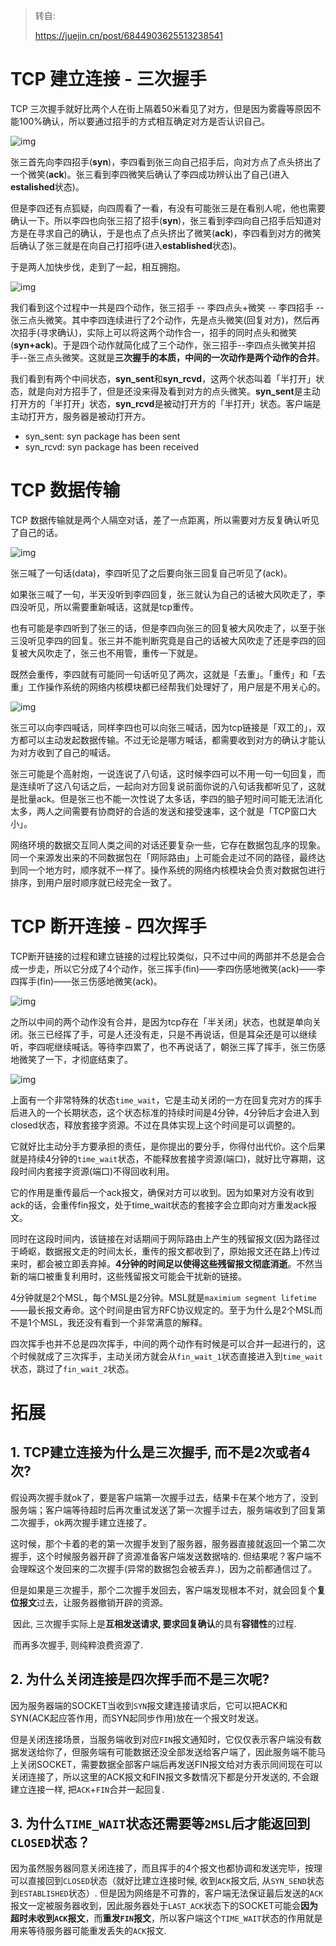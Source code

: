 > 转自:
>
> https://juejin.cn/post/6844903625513238541



# TCP 建立连接 - 三次握手

TCP 三次握手就好比两个人在街上隔着50米看见了对方，但是因为雾霾等原因不能100%确认，所以要通过招手的方式相互确定对方是否认识自己。



![img](img/1643a1dd6df4813b)



张三首先向李四招手(**syn**)，李四看到张三向自己招手后，向对方点了点头挤出了一个微笑(**ack**)。张三看到李四微笑后确认了李四成功辨认出了自己(进入**estalished**状态)。

但是李四还有点狐疑，向四周看了一看，有没有可能张三是在看别人呢，他也需要确认一下。所以李四也向张三招了招手(**syn**)，张三看到李四向自己招手后知道对方是在寻求自己的确认，于是也点了点头挤出了微笑(**ack**)，李四看到对方的微笑后确认了张三就是在向自己打招呼(进入**established**状态)。

于是两人加快步伐，走到了一起，相互拥抱。



![img](img/1643a1f3fa6c21b0)



我们看到这个过程中一共是四个动作，张三招手 -- 李四点头+微笑 -- 李四招手 -- 张三点头微笑。其中李四连续进行了2个动作，先是点头微笑(回复对方)，然后再次招手(寻求确认)，实际上可以将这两个动作合一，招手的同时点头和微笑(**syn+ack**)。于是四个动作就简化成了三个动作，张三招手--李四点头微笑并招手--张三点头微笑。这就是**三次握手的本质，中间的一次动作是两个动作的合并**。

我们看到有两个中间状态，**syn_sent**和**syn_rcvd**，这两个状态叫着「半打开」状态，就是向对方招手了，但是还没来得及看到对方的点头微笑。**syn_sent**是主动打开方的「半打开」状态，**syn_rcvd**是被动打开方的「半打开」状态。客户端是主动打开方，服务器是被动打开方。

- syn_sent: syn package has been sent
- syn_rcvd: syn package has been received

# TCP 数据传输

TCP 数据传输就是两个人隔空对话，差了一点距离，所以需要对方反复确认听见了自己的话。



![img](img/1643a1f92f5af34a)



张三喊了一句话(data)，李四听见了之后要向张三回复自己听见了(ack)。

如果张三喊了一句，半天没听到李四回复，张三就认为自己的话被大风吹走了，李四没听见，所以需要重新喊话，这就是tcp重传。

也有可能是李四听到了张三的话，但是李四向张三的回复被大风吹走了，以至于张三没听见李四的回复。张三并不能判断究竟是自己的话被大风吹走了还是李四的回复被大风吹走了，张三也不用管，重传一下就是。

既然会重传，李四就有可能同一句话听见了两次，这就是「去重」。「重传」和「去重」工作操作系统的网络内核模块都已经帮我们处理好了，用户层是不用关心的。



![img](img/1643a1fc9435605c)



张三可以向李四喊话，同样李四也可以向张三喊话，因为tcp链接是「双工的」，双方都可以主动发起数据传输。不过无论是哪方喊话，都需要收到对方的确认才能认为对方收到了自己的喊话。

张三可能是个高射炮，一说连说了八句话，这时候李四可以不用一句一句回复，而是连续听了这八句话之后，一起向对方回复说前面你说的八句话我都听见了，这就是批量ack。但是张三也不能一次性说了太多话，李四的脑子短时间可能无法消化太多，两人之间需要有协商好的合适的发送和接受速率，这个就是「TCP窗口大小」。

网络环境的数据交互同人类之间的对话还要复杂一些，它存在数据包乱序的现象。同一个来源发出来的不同数据包在「网际路由」上可能会走过不同的路径，最终达到同一个地方时，顺序就不一样了。操作系统的网络内核模块会负责对数据包进行排序，到用户层时顺序就已经完全一致了。



# TCP 断开连接 - 四次挥手

TCP断开链接的过程和建立链接的过程比较类似，只不过中间的两部并不总是会合成一步走，所以它分成了4个动作，张三挥手(fin)——李四伤感地微笑(ack)——李四挥手(fin)——张三伤感地微笑(ack)。



![img](img/1643a20296de1ff0)



之所以中间的两个动作没有合并，是因为tcp存在「半关闭」状态，也就是单向关闭。张三已经挥了手，可是人还没有走，只是不再说话，但是耳朵还是可以继续听，李四呢继续喊话。等待李四累了，也不再说话了，朝张三挥了挥手，张三伤感地微笑了一下，才彻底结束了。



![img](img/1643b1147fbbc5e7)



上面有一个非常特殊的状态`time_wait`，它是主动关闭的一方在回复完对方的挥手后进入的一个长期状态，这个状态标准的持续时间是4分钟，4分钟后才会进入到closed状态，释放套接字资源。不过在具体实现上这个时间是可以调整的。

它就好比主动分手方要承担的责任，是你提出的要分手，你得付出代价。这个后果就是持续4分钟的`time_wait`状态，不能释放套接字资源(端口)，就好比守寡期，这段时间内套接字资源(端口)不得回收利用。

它的作用是重传最后一个ack报文，确保对方可以收到。因为如果对方没有收到ack的话，会重传fin报文，处于time_wait状态的套接字会立即向对方重发ack报文。

同时在这段时间内，该链接在对话期间于网际路由上产生的残留报文(因为路径过于崎岖，数据报文走的时间太长，重传的报文都收到了，原始报文还在路上)传过来时，都会被立即丢弃掉。**4分钟的时间足以使得这些残留报文彻底消逝**。不然当新的端口被重复利用时，这些残留报文可能会干扰新的链接。

4分钟就是2个MSL，每个MSL是2分钟。MSL就是`maximium segment lifetime`——最长报文寿命。这个时间是由官方RFC协议规定的。至于为什么是2个MSL而不是1个MSL，我还没有看到一个非常满意的解释。

四次挥手也并不总是四次挥手，中间的两个动作有时候是可以合并一起进行的，这个时候就成了三次挥手，主动关闭方就会从`fin_wait_1`状态直接进入到`time_wait`状态，跳过了`fin_wait_2`状态。



# 拓展

## 1. TCP建立连接为什么是三次握手, 而不是2次或者4次? 

​		假设两次握手就ok了，要是客户端第一次握手过去，结果卡在某个地方了，没到服务端；客户端等待超时后再次重试发送了第一次握手过去，服务端收到了回复第二次握手，ok两次握手建立连接了。

​		这时候，那个卡着的老的第一次握手发到了服务器，服务器直接就返回一个第二次握手，这个时候服务器开辟了资源准备客户端发送数据啥的. 但结果呢？客户端不会理睬这个发回来的二次握手(异常的数据包会被丢弃.)，因为之前都通信过了。 

​		但是如果是三次握手，那个二次握手发回去，客户端发现根本不对，就会回复个**复位报文**过去，让服务器撤销开辟的资源。

​		因此, 三次握手实际上是**互相发送请求, 要求回复确认**的具有**容错性**的过程. 

​		而再多次握手, 则纯粹浪费资源了. 



## 2. 为什么关闭连接是四次挥手而不是三次呢?

​		因为服务器端的SOCKET当收到`SYN`报文建连接请求后，它可以把ACK和SYN(ACK起应答作用，而SYN起同步作用)放在一个报文时发送。

​		但是关闭连接场景，当服务端收到对应`FIN`报文通知时，它仅仅表示客户端没有数据发送给你了，但服务端有可能数据还没全部发送给客户端了，因此服务端不能马上关闭SOCKET，需要数据全部客户端后再发送FIN报文给对方表示同间现在可以关闭连接了，所以这里的ACK报文和FIN报文多数情况下都是分开发送的, 不会跟建立连接一样, 把`ACK`+`FIN`合并一起回复.



## 3. 为什么`TIME_WAIT`状态还需要等`2MSL`后才能返回到`CLOSED`状态？

​		因为虽然服务器同意关闭连接了，而且挥手的4个报文也都协调和发送完毕，按理可以直接回到`CLOSED`状态（就好比建立连接时候, 收到`ACK`报文后, 从`SYN_SEND`状态到`ESTABLISHED`状态）. 但是因为网络是不可靠的，客户端无法保证最后发送的`ACK`报文一定被服务器收到，因此服务器处于`LAST_ACK`状态下的SOCKET可能会**因为超时未收到`ACK`报文**，而**重发`FIN`报文**，所以客户端这个`TIME_WAIT`状态的作用就是用来等待服务器可能重发丢失的`ACK`报文. 

